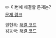 ✏️ 이번에 해결할 문제는? <br>
[문제 링크](https://www.acmicpc.net/problem/14938)

권현욱: [해결 코드]() <br>
김동국: [해결 코드]() <br>
